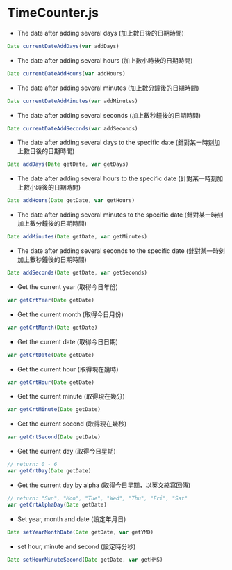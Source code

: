 # TimeCounter.js

<script type="text/javascript" src="../js/general.js"></script>

* The date after adding several days (加上數日後的日期時間)

```javascript
Date currentDateAddDays(var addDays)
```

* The date after adding several hours (加上數小時後的日期時間)

```javascript
Date currentDateAddHours(var addHours)
```

* The date after adding several minutes (加上數分鐘後的日期時間)

```javascript
Date currentDateAddMinutes(var addMinutes)
```

* The date after adding several seconds (加上數秒鐘後的日期時間)

```javascript
Date currentDateAddSeconds(var addSeconds)
```

* The date after adding several days to the specific date (針對某一時刻加上數日後的日期時間)

```javascript
Date addDays(Date getDate, var getDays)
```

* The date after adding several hours to the specific date (針對某一時刻加上數小時後的日期時間)

```javascript
Date addHours(Date getDate, var getHours)
```

* The date after adding several minutes to the specific date (針對某一時刻加上數分鐘後的日期時間)

```javascript
Date addMinutes(Date getDate, var getMinutes)
```

* The date after adding several seconds to the specific date (針對某一時刻加上數秒鐘後的日期時間)

```javascript
Date addSeconds(Date getDate, var getSeconds)
```

* Get the current year (取得今日年份)

```javascript
var getCrtYear(Date getDate)
```

* Get the current month (取得今日月份)

```javascript
var getCrtMonth(Date getDate)
```

* Get the current date (取得今日日期)

```javascript
var getCrtDate(Date getDate)
```

* Get the current hour (取得現在幾時)

```javascript
var getCrtHour(Date getDate)
```

* Get the current minute (取得現在幾分)

```javascript
var getCrtMinute(Date getDate)
```

* Get the current second (取得現在幾秒)

```javascript
var getCrtSecond(Date getDate)
```

* Get the current day (取得今日星期)

```javascript
// return: 0 - 6
var getCrtDay(Date getDate)
```

* Get the current day by alpha (取得今日星期，以英文縮寫回傳)

```javascript
// return: "Sun", "Mon", "Tue", "Wed", "Thu", "Fri", "Sat"
var getCrtAlphaDay(Date getDate)
```

* Set year, month and date (設定年月日)

```javascript
Date setYearMonthDate(Date getDate, var getYMD)
```

* set hour, minute and second (設定時分秒)

```javascript
Date setHourMinuteSecond(Date getDate, var getHMS)
```

